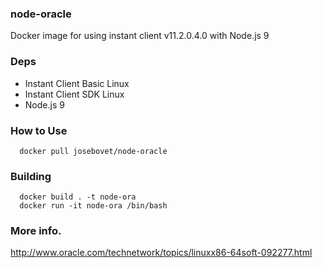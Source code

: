 ### node-oracle

Docker image for using instant client v11.2.0.4.0 with Node.js 9

### Deps

- Instant Client Basic Linux
- Instant Client SDK Linux
- Node.js 9

### How to Use

```
  docker pull josebovet/node-oracle
```  

### Building

```
  docker build . -t node-ora
  docker run -it node-ora /bin/bash
```  

### More info.

http://www.oracle.com/technetwork/topics/linuxx86-64soft-092277.html
